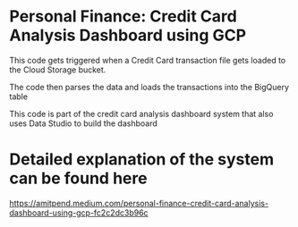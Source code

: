 # Personal Finance: Credit Card Analysis Dashboard using GCP

This code gets triggered when a Credit Card transaction file gets loaded to the Cloud Storage bucket.

The code then parses the data and loads the transactions into the BigQuery table

This code is part of the credit card analysis dashboard system that also uses Data Studio to build the dashboard

# Detailed explanation of the system can be found here
https://amitpend.medium.com/personal-finance-credit-card-analysis-dashboard-using-gcp-fc2c2dc3b96c
